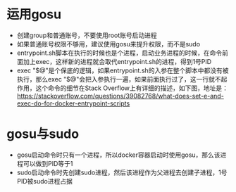 # 运用gosu
*   创建group和普通账号，不要使用root账号启动进程
*   如果普通账号权限不够用，建议使用gosu来提升权限，而不是sudo
*   entrypoint.sh脚本在执行的时候也是个进程，启动业务进程的时候，在命令前面加上exec，这样新的进程就会取代entrypoint.sh的进程，得到1号PID
*   exec "$@"是个保底的逻辑，如果entrypoint.sh的入参在整个脚本中都没有被执行，那么exec "$@"会把入参执行一遍，如果前面执行过了，这一行就不起作用，这个命令的细节在Stack Overflow上有详细的描述，如下图，地址是：https://stackoverflow.com/questions/39082768/what-does-set-e-and-exec-do-for-docker-entrypoint-scripts
# gosu与sudo
*   gosu启动命令时只有一个进程，所以docker容器启动时使用gosu，那么该进程可以做到PID等于1
*   sudo启动命令时先创建sudo进程，然后该进程作为父进程去创建子进程，1号PID被sudo进程占据